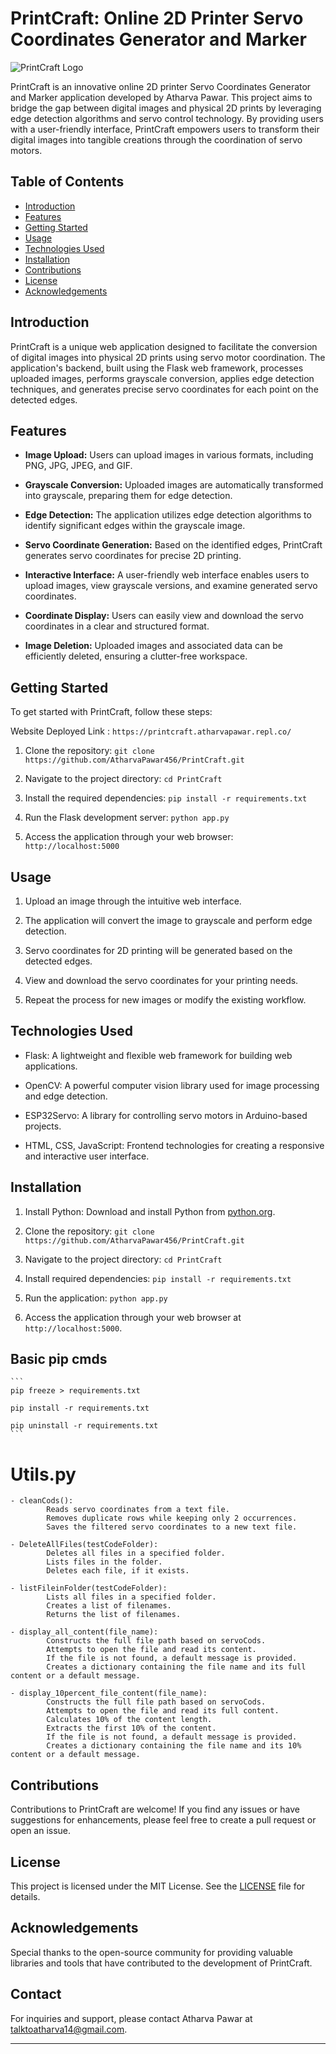 # PrintCraft: Online 2D Printer Servo Coordinates Generator and Marker

![PrintCraft Logo](https://github.com/AtharvaPawar456/PrintCraft/blob/main/Website_flask_half_version_1.0/static/PrintCraft-logo.png)

PrintCraft is an innovative online 2D printer Servo Coordinates Generator and Marker application developed by Atharva Pawar. This project aims to bridge the gap between digital images and physical 2D prints by leveraging edge detection algorithms and servo control technology. By providing users with a user-friendly interface, PrintCraft empowers users to transform their digital images into tangible creations through the coordination of servo motors.

## Table of Contents
- [Introduction](#introduction)
- [Features](#features)
- [Getting Started](#getting-started)
- [Usage](#usage)
- [Technologies Used](#technologies-used)
- [Installation](#installation)
- [Contributions](#contributions)
- [License](#license)
- [Acknowledgements](#acknowledgements)

## Introduction

PrintCraft is a unique web application designed to facilitate the conversion of digital images into physical 2D prints using servo motor coordination. The application's backend, built using the Flask web framework, processes uploaded images, performs grayscale conversion, applies edge detection techniques, and generates precise servo coordinates for each point on the detected edges.

## Features

- **Image Upload:** Users can upload images in various formats, including PNG, JPG, JPEG, and GIF.

- **Grayscale Conversion:** Uploaded images are automatically transformed into grayscale, preparing them for edge detection.

- **Edge Detection:** The application utilizes edge detection algorithms to identify significant edges within the grayscale image.

- **Servo Coordinate Generation:** Based on the identified edges, PrintCraft generates servo coordinates for precise 2D printing.

- **Interactive Interface:** A user-friendly web interface enables users to upload images, view grayscale versions, and examine generated servo coordinates.

- **Coordinate Display:** Users can easily view and download the servo coordinates in a clear and structured format.

- **Image Deletion:** Uploaded images and associated data can be efficiently deleted, ensuring a clutter-free workspace.

## Getting Started

To get started with PrintCraft, follow these steps:

Website Deployed Link : `https://printcraft.atharvapawar.repl.co/` 

1. Clone the repository: `git clone https://github.com/AtharvaPawar456/PrintCraft.git`

2. Navigate to the project directory: `cd PrintCraft`

3. Install the required dependencies: `pip install -r requirements.txt`

4. Run the Flask development server: `python app.py`

5. Access the application through your web browser: `http://localhost:5000`

## Usage

1. Upload an image through the intuitive web interface.

2. The application will convert the image to grayscale and perform edge detection.

3. Servo coordinates for 2D printing will be generated based on the detected edges.

4. View and download the servo coordinates for your printing needs.

5. Repeat the process for new images or modify the existing workflow.

## Technologies Used

- Flask: A lightweight and flexible web framework for building web applications.

- OpenCV: A powerful computer vision library used for image processing and edge detection.

- ESP32Servo: A library for controlling servo motors in Arduino-based projects.

- HTML, CSS, JavaScript: Frontend technologies for creating a responsive and interactive user interface.

## Installation

1. Install Python: Download and install Python from [python.org](https://www.python.org/downloads/).

2. Clone the repository: `git clone https://github.com/AtharvaPawar456/PrintCraft.git`

3. Navigate to the project directory: `cd PrintCraft`

4. Install required dependencies: `pip install -r requirements.txt`

5. Run the application: `python app.py`

6. Access the application through your web browser at `http://localhost:5000`.

## Basic pip cmds
    ```
    pip freeze > requirements.txt
    
    pip install -r requirements.txt
    
    pip uninstall -r requirements.txt
    ```

# Utils.py
    - cleanCods():
            Reads servo coordinates from a text file.
            Removes duplicate rows while keeping only 2 occurrences.
            Saves the filtered servo coordinates to a new text file.

    - DeleteAllFiles(testCodeFolder):
            Deletes all files in a specified folder.
            Lists files in the folder.
            Deletes each file, if it exists.

    - listFileinFolder(testCodeFolder):
            Lists all files in a specified folder.
            Creates a list of filenames.
            Returns the list of filenames.

    - display_all_content(file_name):
            Constructs the full file path based on servoCods.
            Attempts to open the file and read its content.
            If the file is not found, a default message is provided.
            Creates a dictionary containing the file name and its full content or a default message.

    - display_10percent_file_content(file_name):
            Constructs the full file path based on servoCods.
            Attempts to open the file and read its full content.
            Calculates 10% of the content length.
            Extracts the first 10% of the content.
            If the file is not found, a default message is provided.
            Creates a dictionary containing the file name and its 10% content or a default message.

## Contributions

Contributions to PrintCraft are welcome! If you find any issues or have suggestions for enhancements, please feel free to create a pull request or open an issue.

## License

This project is licensed under the MIT License. See the [LICENSE](LICENSE) file for details.

## Acknowledgements

Special thanks to the open-source community for providing valuable libraries and tools that have contributed to the development of PrintCraft.

## Contact

For inquiries and support, please contact Atharva Pawar at talktoatharva14@gmail.com.

---